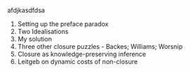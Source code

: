 afdjkasdfdsa

1. Setting up the preface paradox
2. Two Idealisations
3. My solution
4. Three other closure puzzles - Backes; Williams; Worsnip
5. Closure as knowledge-preserving inference
6. Leitgeb on dynamic costs of non-closure